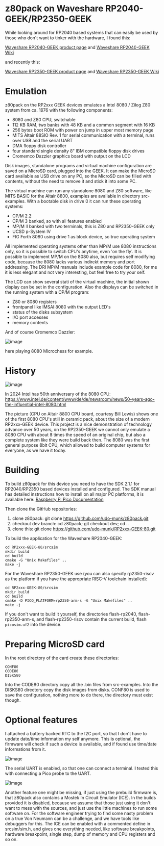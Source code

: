 # z80pack on Waveshare RP2040-GEEK/RP2350-GEEK

While looking around for RP2040 based systems that can easily be
used by those who don't want to tinker with the hardware, I found this:

[Waveshare RP2040-GEEK product page](https://www.waveshare.com/rp2040-geek.htm) and
[Waveshare RP2040-GEEK Wiki](https://www.waveshare.com/wiki/RP2040-GEEK)

and recently this:

[Waveshare RP2350-GEEK product page](https://www.waveshare.com/rp2350-geek.htm) and
[Waveshare RP2350-GEEK Wiki](https://www.waveshare.com/wiki/RP2350-GEEK)

# Emulation

z80pack on the RP2xxx GEEK devices emulates a Intel 8080 / Zilog Z80 system
from ca. 1976 with the following components:

- 8080 and Z80 CPU, switchable
- 112 KB RAM, two banks with 48 KB and a common segment with 16 KB
- 256 bytes boot ROM with power on jump in upper most memory page
- MITS Altair 88SIO Rev. 1 for serial communication with a terminal, runs
  over USB and the serial UART
- DMA floppy disk controller
- four standard single density 8" IBM compatible floppy disk drives
- Cromemco Dazzler graphics board with output on the LCD

Disk images, standalone programs and virtual machine  configuration are saved
on a MicroSD card, plugged into the GEEK. It can make the MicroSD card
available as USB drive on any PC, so the MicroSD can be filled with contents,
without the need to remove it and stick it into some PC.

The virtual machine can run any standalone 8080 and Z80 software, like
MITS BASIC for the Altair 8800, examples are available in directory
src-examples. With a bootable disk in drive 0 it can run these
operating systems:

- CP/M 2.2
- CP/M 3 banked, so with all features enabled
- MP/M II banked with two terminals, this is Z80 and RP2350-GEEK only
- UCSD p-System IV
- FIG Forth 8080 using drive 1 as block device, so true operating system

All implemented operating systems other than MP/M use 8080 instructions only, so it is
possible to switch CPU's anytime, even 'on the fly'.
It is possible to implement MP/M on the 8080 also, but requires self modifying code,
because the 8080 lacks various indirekt memory and port addressing. The DRI MP/M
manuals include example code for 8080, for me it is less elegant and not very
interesting, but feel free to try your self.

The LCD can show several stati of the virtual machine, the initial
shown display can be set in the configuration. Also the displays
can be switched in the running system with a CP/M program:

- Z80 or 8080 registers
- frontpanel like IMSAI 8080 with the output LED's
- status of the disks subsystem
- I/O port accesses
- memory contents

And of course Cromemco Dazzler:

![image](https://github.com/udo-munk/RP2xxx-GEEK-80/blob/main/resources/micro80.jpg "8080 Microchess")

here playing 8080 Microchess for example.

# History

![image](https://github.com/udo-munk/RP2xxx-GEEK-80/blob/main/resources/8080-CPU.png "Intel 8080 CPU")

In 2024 Intel has 50th anniversary of the 8080 CPU:
https://www.intel.de/content/www/de/de/newsroom/news/50-years-ago-the-influential-intel-8080.html

The picture (CPU on Altair 8800 CPU board, courtesy Bill Lewis) shows one of
the first 8080 CPU's still in ceramic pack, about the size of a modern
RP2xxx-GEEK device. This project is a nice demonstration of technology
advance over 50 years, on the RP2350-GEEK we cannot only emulate
a 8080 CPU with about 8 times the speed of an original chip, but also a
complete system like they were build back then. The 8080 was the first
general purpose 8bit CPU, which allowed to build computer systems for
everyone, as we have it today.

# Building

To build z80pack for this device you need to have the SDK 2.1.1 for RP2040/RP2350
based devices installed and configured. The SDK manual has detailed
instructions how to install on all major PC platforms, it is available here:
[Raspberry Pi Pico Documentation](https://www.raspberrypi.com/documentation/microcontrollers/raspberry-pi-pico.html)

Then clone the GitHub repositories:

1. clone z80pack: git clone https://github.com/udo-munk/z80pack.git
2. checkout dev branch: cd z80pack; git checkout dev; cd ..
3. clone this: git clone https://github.com/udo-munk/RP2xxx-GEEK-80.git

To build the application for the Waveshare RP2040-GEEK:
```
cd RP2xxx-GEEK-80/srcsim
mkdir build
cd build
cmake -G "Unix Makefiles" ..
make -j
```

For the Waveshare RP2350-GEEK use (you can also specify rp2350-riscv
as the platform if you have the appropriate RISC-V toolchain installed):
```
cd RP2xxx-GEEK-80/srcsim
mkdir build
cd build
cmake -D PICO_PLATFORM=rp2350-arm-s -G "Unix Makefiles" ..
make -j
```

If you don't want to build it yourself, the directories flash-rp2040,
flash-rp2350-arm-s, and flash-rp2350-riscv contain the
current build, flash `picosim.uf2` into the device.

# Preparing MicroSD card

In the root directory of the card create these directories:
```
CONF80
CODE80
DISKS80
```

Into the CODE80 directory copy all the .bin files from src-examples.
Into the DISKS80 directory copy the disk images from disks.
CONF80 is used to save the configuration, nothing more to do there,
the directory must exist though.

# Optional features

I attached a battery backed RTC to the I2C port, so that I don't
have to update date/time information my self anymore. This is optional,
the firmware will check if such a device is available, and if found use
time/date informations from it.

![image](https://github.com/udo-munk/RP2xxx-GEEK-80/blob/main/resources/RTC.jpg "battery backed RTC")

The serial UART is enabled, so that one can connect a terminal. I tested
this with connecting a Pico probe to the UART.

![image](https://github.com/udo-munk/RP2xxx-GEEK-80/blob/main/resources/terminal.jpg "Pico probe terminal")

Another feature one might be missing, if just using the prebuild firmware is,
that z80pack also contains a Mostek In Circuit Emulator (ICE). In the builds
provided it is disabled, because we assume that those just using it don't
want to mess with the sources, and just use the little machines to run
some software on. For the software engineer trying to find some nasty problem
on a true Von Neumann can be a challenge, and we have tools like debuggers
for this. The ICE can be enabled with a commented define in srcsim/sim.h,
and gives one everything needed, like software breakpoints, hardware
breakpoint, single step, dump of memory and CPU registers and so on.
